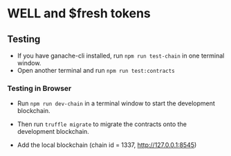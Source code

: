 # WELL and $fresh tokens

## Testing
- If you have ganache-cli installed, run `npm run test-chain` in one terminal window.
- Open another terminal and run `npm run test:contracts`

### Testing in Browser
- Run `npm run dev-chain` in a terminal window to start the development blockchain.
- Then run `truffle migrate` to migrate the contracts onto the development blockchain.

- Add the local blockchain (chain id = 1337, http://127.0.0.1:8545)

